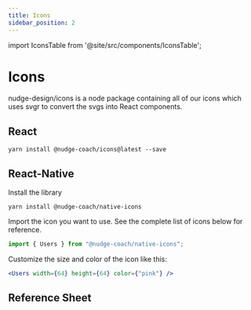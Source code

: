 ```yaml
---
title: Icons
sidebar_position: 2
---
```


import IconsTable from '@site/src/components/IconsTable';

# Icons

nudge-design/icons is a node package containing all of our icons which uses svgr to convert the svgs into React components.

## React

```
yarn install @nudge-coach/icons@latest --save
```

## React-Native

Install the library

```
yarn install @nudge-coach/native-icons
```

Import the icon you want to use. See the complete list of icons below for reference.

```jsx
import { Users } from "@nudge-coach/native-icons";
```

Customize the size and color of the icon like this:

```jsx
<Users width={64} height={64} color={"pink"} />
```

## Reference Sheet

<IconsTable />
